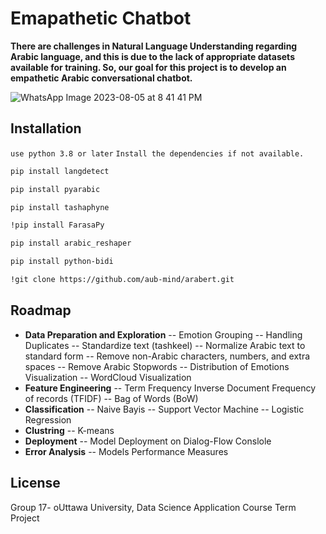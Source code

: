 # Emapathetic Chatbot 
**There are challenges in Natural Language Understanding regarding Arabic language, and this is due to the lack of appropriate datasets available for training. So, our goal for this project is to develop an empathetic Arabic conversational chatbot.**

![WhatsApp Image 2023-08-05 at 8 41 41 PM](https://github.com/sarax0/empathetic-chatbot/assets/122404545/f577d79c-3455-452a-b185-c10d0549545e)

## Installation
`use python 3.8 or later`
`Install the dependencies if not available.`


```sh
pip install langdetect
```
```sh
pip install pyarabic
```
```sh
pip install tashaphyne
```
```sh
!pip install FarasaPy
```
```sh
pip install arabic_reshaper
```
```sh
pip install python-bidi
```
```sh
!git clone https://github.com/aub-mind/arabert.git
```

## Roadmap
- **Data Preparation and Exploration**
-- Emotion Grouping
-- Handling Duplicates
-- Standardize text (tashkeel)
-- Normalize Arabic text to standard form
-- Remove non-Arabic characters, numbers, and extra spaces
-- Remove Arabic Stopwords
-- Distribution of Emotions Visualization
-- WordCloud Visualization
- **Feature Engineering**
-- Term Frequency Inverse Document Frequency of records (TFIDF)
-- Bag of Words (BoW)
- **Classification**
-- Naive Bayis
-- Support Vector Machine
-- Logistic Regression
- **Clustring**
-- K-means
- **Deployment**
-- Model Deployment on Dialog-Flow Conslole
- **Error Analysis**
-- Models Performance Measures


## License
Group 17- oUttawa University, Data Science Application Course Term Project
